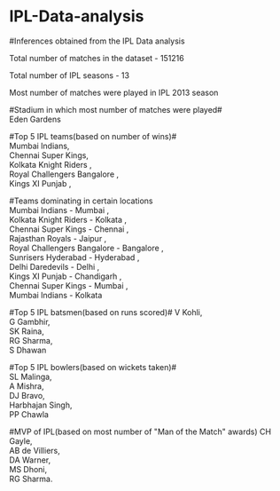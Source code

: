 # IPL-Data-analysis

#Inferences obtained from the IPL Data analysis

Total number of matches in the dataset - 151216

Total number of IPL seasons - 13

Most number of matches were played in IPL 2013 season

#Stadium in which most number of matches were played#                                 			
Eden Gardens	                                   			
		
#Top 5 IPL teams(based on number of wins)#                                      		
Mumbai Indians,	                               			
Chennai Super Kings,                          	 			
Kolkata Knight Riders	,                          			
Royal Challengers Bangalore  ,                   			
Kings XI Punjab	,                                			
                                  			
#Teams dominating in certain locations            
Mumbai Indians	         -      Mumbai	,          		
Kolkata Knight Riders	    -     Kolkata	 ,      		
Chennai Super Kings	       -    Chennai	 ,       		
Rajasthan Royals	        -     Jaipur	 ,         		
Royal Challengers Bangalore	-   Bangalore	,      		
Sunrisers Hyderabad	        -   Hyderabad	,      		
Delhi Daredevils	           -  Delhi	    ,      		
Kings XI Punjab	             -  Chandigarh	,      		
Chennai Super Kings	         -   Mumbai		,	
Mumbai Indians	             -   Kolkata		

#Top 5 IPL batsmen(based on runs scored)#
V Kohli,			
G Gambhir,			
SK Raina,				
RG Sharma,				
S Dhawan		

#Top 5 IPL bowlers(based on wickets taken)#   
SL Malinga,			
A Mishra,				
DJ Bravo,				
Harbhajan Singh,			
PP Chawla			

#MVP of IPL(based on most number of "Man of the Match" awards)
CH Gayle,				
AB de Villiers,			
DA Warner,				
MS Dhoni,				
RG Sharma.	

